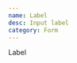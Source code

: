 ```yaml
---
name: Label
desc: Input label
category: Form
---
```


<core-knobs hideEvents tab="src" src="./components.json" name="core-label">
<core-label>Label</core-label>
</core-knobs>
